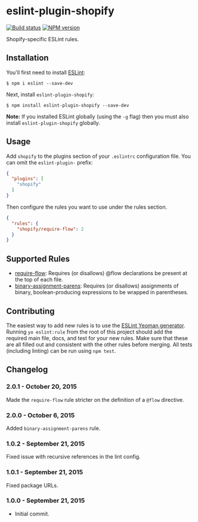 # eslint-plugin-shopify

[![Build status][circle-image]][circle-url] [![NPM version][npm-image]][npm-url]

Shopify-specific ESLint rules.

## Installation

You'll first need to install [ESLint](http://eslint.org):

```
$ npm i eslint --save-dev
```

Next, install `eslint-plugin-shopify`:

```
$ npm install eslint-plugin-shopify --save-dev
```

**Note:** If you installed ESLint globally (using the `-g` flag) then you must also install `eslint-plugin-shopify` globally.

## Usage

Add `shopify` to the plugins section of your `.eslintrc` configuration file. You can omit the `eslint-plugin-` prefix:

```json
{
  "plugins": [
    "shopify"
  ]
}
```


Then configure the rules you want to use under the rules section.

```json
{
  "rules": {
    "shopify/require-flow": 2
  }
}
```

## Supported Rules

- [require-flow](docs/rules/require-flow.md): Requires (or disallows) @flow declarations be present at the top of each file.
- [binary-assignment-parens](docs/rules/binary-assignment-parens.md): Requires (or disallows) assignments of binary, boolean-producing expressions to be wrapped in parentheses.

## Contributing

The easiest way to add new rules is to use the [ESLint Yeoman generator](https://www.npmjs.com/package/generator-eslint). Running `yo eslint:rule` from the root of this project should add the required main file, docs, and test for your new rules. Make sure that these are all filled out and consistent with the other rules before merging. All tests (including linting) can be run using `npm test`.

## Changelog

### 2.0.1 - October 20, 2015

Made the `require-flow` rule stricter on the definition of a `@flow` directive.

### 2.0.0 - October 6, 2015

Added `binary-assignment-parens` rule.

### 1.0.2 - September 21, 2015

Fixed issue with recursive references in the lint config.

### 1.0.1 - September 21, 2015

Fixed package URLs.

### 1.0.0 - September 21, 2015

- Initial commit.

[npm-url]: https://npmjs.org/package/eslint-plugin-shopify
[npm-image]: http://img.shields.io/npm/v/eslint-plugin-shopify.svg?style=flat-square
[circle-url]: https://circleci.com/gh/Shopify/eslint-plugin-shopify
[circle-image]: https://circleci.com/gh/Shopify/eslint-plugin-shopify.svg?&style=shield&circle-token=12c1aa1992fe3b92a6bcabfe1a6416ae7a69e35b

